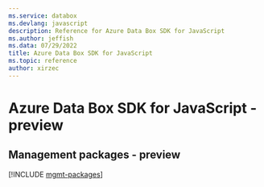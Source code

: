 ```yaml
---
ms.service: databox
ms.devlang: javascript
description: Reference for Azure Data Box SDK for JavaScript
ms.author: jeffish
ms.data: 07/29/2022
title: Azure Data Box SDK for JavaScript
ms.topic: reference
author: xirzec
---
```

# Azure Data Box SDK for JavaScript - preview

## Management packages - preview
[!INCLUDE [mgmt-packages](data-box-mgmt-index.md)]